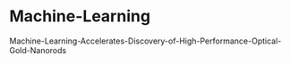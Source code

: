 # Machine-Learning
Machine-Learning-Accelerates-Discovery-of-High-Performance-Optical-Gold-Nanorods
